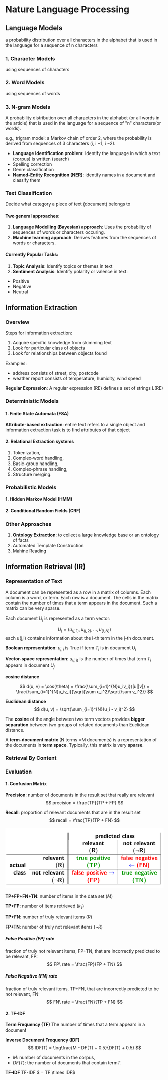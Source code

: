 # Nature Language Processing

## Language Models

a probability distribution over all characters in the alphabet that is used in the language for a sequence of n characters

### 1. Character Models
using sequences of characters

### 2. Word Models
using sequences of words

### 3. N-gram Models

A probability distribution over all characters in the alphabet (or all words in the article) that is used in the language for a sequence of "n" characters(or words).

e.g., trigram model: a Markov chain of order 2, where the probability is derived from sequences of 3 characters (i, i −1, i −2).

- **Language Identification problem**: Identify the language in which a text (corpus) is written (search)
- Spelling correction
- Genre classification
- **Named-Entity Recognition (NER)**: identify names in a document and classify them



### Text Classification 
Decide what category a piece of text (document) belongs to

#### Two general approaches:

1. **Language Modelling (Bayesian) approach**: Uses the probability of sequences of words or characters occuring.
2. **Machine learning approach**: Derives features from the sequences of words or characters.

#### Currently Popular Tasks:

1. **Topic Analysis**: Identify topics or themes in text
2. **Sentiment Analysis**: Identify polarity or valence in text:

- Positive
- Negative
- Neutral



## Information Extraction

### Overview

Steps for information extraction:
1. Acquire specific knowledge from skimming text
2. Look for particular class of objects
3. Look for relationships between objects found

Examples:

- address consists of street, city, postcode
- weather report consists of temperature, humidity, wind speed

**Regular Expression**: A regular expression (RE) defines a set of strings L(RE)



### Deterministic Models

#### 1. Finite State Automata (FSA)
**Attribute-based extraction**: entire text refers to a single object and information extraction task is to find attributes of that object

#### 2. Relational Extraction systems
1. Tokenization,
2. Complex-word handling,
3. Basic-group handling,
4. Complex-phrase handling,
5. Structure merging.



### Probabilistic Models

#### 1. Hidden Markov Model (HMM)

#### 2. Conditional Random Fields (CRF)



### Other Approaches
1. **Ontology Extraction**: to collect a large knowledge base or an ontology of facts
2. Automated Template Construction
3. Mahine Reading

## Information Retrieval (IR)

### Representation of Text
A document can be represented as a row in a matrix of columns. Each column is a word, or term. Each row is a document. The cells in the matrix contain the number of times that a term appears in the document. Such a matrix can be very sparse.

Each document $U_j$ is represented as a term vector:

$$
U_j = (u_{(j,1)}, u_{(j,2)},...,u_{(j,N)})
$$
each u(j,i) contains information about the i-th term in the j-th document.

**Boolean representation**: $u_{j,i}$ is True if term $T_i$ is in document $U_j$

**Vector-space representation**: $u_{(j,i)}$ is the number of times that term $T_i$ appears in document $U_j$

**cosine distance**

$$
d(u, v) = \cos(\theta) = \frac{\sum_{i=1}^{N}u_iv_i}{|u||v|} = \frac{\sum_{i=1}^{N}u_iv_i}{\sqrt{\sum u_i^2}\sqrt{\sum v_i^2}}
$$

**Euclidean distance**
$$
d(u, v) = \sqrt{\sum_{i=1}^{N}(u_i - v_i)^2}
$$

The **cosine** of the angle between two term vectors provides **bigger separation** between two groups of related documents than Euclidean distance.

A **term-document matrix** (N terms ×M documents) is a representation of the documents in **term space**. Typically, this matrix is very **sparse**.



### Retrieval By Content



### Evaluation

#### 1. Confusion Matrix

**Precision**: number of documents in the result set that really are relevant
$$
precision = \frac{TP}{TP + FP}
$$

**Recall**: proportion of relevant documents that are in the result set
$$
recall = \frac{TP}{TP + FN}
$$

![](./images/retrieval_confusion_matrix.png)

**TP+FP+FN+TN**: number of items in the data set ($M$)

**TP+FP**: number of items retrieved ($k_\tau$)

**TP+FN**: number of truly relevant items ($R$)

**FP+TN**: number of truly not relevant items ($\neg R$)

##### False Positive (FP) rate
fraction of truly not relevant items, FP+TN, that are incorrectly predicted to be relevant, FP:
$$
FP\ rate = \frac{FP}{FP + TN}
$$

##### False Negative (FN) rate
fraction of truly relevant items, TP+FN, that are incorrectly predicted to be not relevant, FN:
$$
FN\ rate = \frac{FN}{TP + FN}
$$



#### 2. TF-IDF

**Term Frequency (TF)**
The number of times that a term appears in a document

**Inverse Document Frequency (IDF)**
$$
IDF(T) = \log\frac{M - DF(T) + 0.5}{DF(T) + 0.5}
$$

- $M$: number of documents in the corpus,
- $DF(T)$: the number of documents that contain term$T$.

**TF-IDF**
TF-IDF $ = TF \times IDF$









